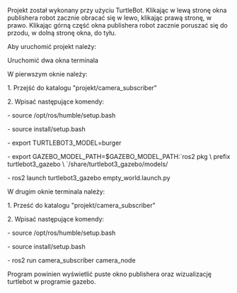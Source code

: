 Projekt został wykonany przy użyciu TurtleBot.
Klikając w lewą stronę okna publishera robot zacznie obracać się w lewo, klikając prawą stronę, w prawo.
Klikając górną część okna publishera robot zacznie poruszać się do przodu, w dolną stronę okna, do tyłu.

Aby uruchomić projekt należy:
<p> Uruchomić dwa okna terminala
 <p> W pierwszym oknie należy:
   <p> 1. Przejść do katalogu "projekt/camera_subscriber"
  <p>  2. Wpisać następujące komendy:
   <p> - source /opt/ros/humble/setup.bash
   <p> - source install/setup.bash
  <p>  - export TURTLEBOT3_MODEL=burger
  <p>  - export GAZEBO_MODEL_PATH=$GAZEBO_MODEL_PATH:`ros2 pkg \
        prefix turtlebot3_gazebo \
        `/share/turtlebot3_gazebo/models/
  <p>  - ros2 launch turtlebot3_gazebo empty_world.launch.py
 
<p>  W drugim oknie terminala należy:
<p>    1. Prześć do katalogu "projekt/camera_subscriber"
 <p>   2. Wpisać następujące komendy:
 <p>   - source /opt/ros/humble/setup.bash
 <p>   - source install/setup.bash
 <p>   - ros2 run camera_subscriber camera_node

<p> Program powinien wyświetlić puste okno publishera oraz wizualizację turtlebot w programie gazebo.


